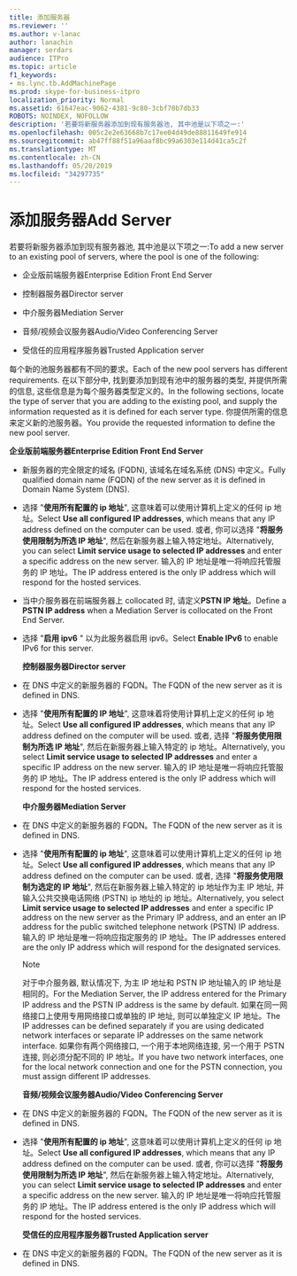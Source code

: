 ```yaml
---
title: 添加服务器
ms.reviewer: ''
ms.author: v-lanac
author: lanachin
manager: serdars
audience: ITPro
ms.topic: article
f1_keywords:
- ms.lync.tb.AddMachinePage
ms.prod: skype-for-business-itpro
localization_priority: Normal
ms.assetid: 61647eac-9062-4381-9c80-3cbf70b7db33
ROBOTS: NOINDEX, NOFOLLOW
description: '若要将新服务器添加到现有服务器池, 其中池是以下项之一:'
ms.openlocfilehash: 005c2e2e63668b7c17ee04d49de88811649fe914
ms.sourcegitcommit: ab47ff88f51a96aaf8bc99a6303e114d41ca5c2f
ms.translationtype: MT
ms.contentlocale: zh-CN
ms.lasthandoff: 05/20/2019
ms.locfileid: "34297735"
---
```

# <a name="add-server"></a><span data-ttu-id="6bd03-103">添加服务器</span><span class="sxs-lookup"><span data-stu-id="6bd03-103">Add Server</span></span>
 
<span data-ttu-id="6bd03-104">若要将新服务器添加到现有服务器池, 其中池是以下项之一:</span><span class="sxs-lookup"><span data-stu-id="6bd03-104">To add a new server to an existing pool of servers, where the pool is one of the following:</span></span>
  
- <span data-ttu-id="6bd03-105">企业版前端服务器</span><span class="sxs-lookup"><span data-stu-id="6bd03-105">Enterprise Edition Front End Server</span></span>
    
- <span data-ttu-id="6bd03-106">控制器服务器</span><span class="sxs-lookup"><span data-stu-id="6bd03-106">Director server</span></span>
    
- <span data-ttu-id="6bd03-107">中介服务器</span><span class="sxs-lookup"><span data-stu-id="6bd03-107">Mediation Server</span></span>
    
- <span data-ttu-id="6bd03-108">音频/视频会议服务器</span><span class="sxs-lookup"><span data-stu-id="6bd03-108">Audio/Video Conferencing Server</span></span>
    
- <span data-ttu-id="6bd03-109">受信任的应用程序服务器</span><span class="sxs-lookup"><span data-stu-id="6bd03-109">Trusted Application server</span></span>
    
<span data-ttu-id="6bd03-110">每个新的池服务器都有不同的要求。</span><span class="sxs-lookup"><span data-stu-id="6bd03-110">Each of the new pool servers has different requirements.</span></span> <span data-ttu-id="6bd03-111">在以下部分中, 找到要添加到现有池中的服务器的类型, 并提供所需的信息, 这些信息是为每个服务器类型定义的。</span><span class="sxs-lookup"><span data-stu-id="6bd03-111">In the following sections, locate the type of server that you are adding to the existing pool, and supply the information requested as it is defined for each server type.</span></span> <span data-ttu-id="6bd03-112">你提供所需的信息来定义新的池服务器。</span><span class="sxs-lookup"><span data-stu-id="6bd03-112">You provide the requested information to define the new pool server.</span></span>
  
 <span data-ttu-id="6bd03-113">**企业版前端服务器**</span><span class="sxs-lookup"><span data-stu-id="6bd03-113">**Enterprise Edition Front End Server**</span></span>
  
- <span data-ttu-id="6bd03-114">新服务器的完全限定的域名 (FQDN), 该域名在域名系统 (DNS) 中定义。</span><span class="sxs-lookup"><span data-stu-id="6bd03-114">Fully qualified domain name (FQDN) of the new server as it is defined in Domain Name System (DNS).</span></span>
    
- <span data-ttu-id="6bd03-115">选择 "**使用所有配置的 ip 地址**", 这意味着可以使用计算机上定义的任何 ip 地址。</span><span class="sxs-lookup"><span data-stu-id="6bd03-115">Select **Use all configured IP addresses**, which means that any IP address defined on the computer can be used.</span></span> <span data-ttu-id="6bd03-116">或者, 你可以选择 "**将服务使用限制为所选 IP 地址**", 然后在新服务器上输入特定地址。</span><span class="sxs-lookup"><span data-stu-id="6bd03-116">Alternatively, you can select **Limit service usage to selected IP addresses** and enter a specific address on the new server.</span></span> <span data-ttu-id="6bd03-117">输入的 IP 地址是唯一将响应托管服务的 IP 地址。</span><span class="sxs-lookup"><span data-stu-id="6bd03-117">The IP address entered is the only IP address which will respond for the hosted services.</span></span>
    
- <span data-ttu-id="6bd03-118">当中介服务器在前端服务器上 collocated 时, 请定义**PSTN IP 地址**。</span><span class="sxs-lookup"><span data-stu-id="6bd03-118">Define a **PSTN IP address** when a Mediation Server is collocated on the Front End Server.</span></span>
    
- <span data-ttu-id="6bd03-119">选择 "**启用 ipv6** " 以为此服务器启用 ipv6。</span><span class="sxs-lookup"><span data-stu-id="6bd03-119">Select **Enable IPv6** to enable IPv6 for this server.</span></span>
    
  <span data-ttu-id="6bd03-120">**控制器服务器**</span><span class="sxs-lookup"><span data-stu-id="6bd03-120">**Director server**</span></span>
  
- <span data-ttu-id="6bd03-121">在 DNS 中定义的新服务器的 FQDN。</span><span class="sxs-lookup"><span data-stu-id="6bd03-121">The FQDN of the new server as it is defined in DNS.</span></span>
    
- <span data-ttu-id="6bd03-122">选择 "**使用所有配置的 IP 地址**", 这意味着将使用计算机上定义的任何 ip 地址。</span><span class="sxs-lookup"><span data-stu-id="6bd03-122">Select **Use all configured IP addresses**, which means that any IP address defined on the computer will be used.</span></span> <span data-ttu-id="6bd03-123">或者, 选择 "**将服务使用限制为所选 IP 地址**", 然后在新服务器上输入特定的 ip 地址。</span><span class="sxs-lookup"><span data-stu-id="6bd03-123">Alternatively, you select **Limit service usage to selected IP addresses** and enter a specific IP address on the new server.</span></span> <span data-ttu-id="6bd03-124">输入的 IP 地址是唯一将响应托管服务的 IP 地址。</span><span class="sxs-lookup"><span data-stu-id="6bd03-124">The IP address entered is the only IP address which will respond for the hosted services.</span></span>
    
  <span data-ttu-id="6bd03-125">**中介服务器**</span><span class="sxs-lookup"><span data-stu-id="6bd03-125">**Mediation Server**</span></span>
  
- <span data-ttu-id="6bd03-126">在 DNS 中定义的新服务器的 FQDN。</span><span class="sxs-lookup"><span data-stu-id="6bd03-126">The FQDN of the new server as it is defined in DNS.</span></span>
    
- <span data-ttu-id="6bd03-127">选择 "**使用所有配置的 ip 地址**", 这意味着可以使用计算机上定义的任何 ip 地址。</span><span class="sxs-lookup"><span data-stu-id="6bd03-127">Select **Use all configured IP addresses**, which means that any IP address defined on the computer can be used.</span></span> <span data-ttu-id="6bd03-128">或者, 选择 "**将服务使用限制为选定的 IP 地址**", 然后在新服务器上输入特定的 ip 地址作为主 IP 地址, 并输入公共交换电话网络 (PSTN) ip 地址的 ip 地址。</span><span class="sxs-lookup"><span data-stu-id="6bd03-128">Alternatively, you select **Limit service usage to selected IP addresses** and enter a specific IP address on the new server as the Primary IP address, and an enter an IP address for the public switched telephone network (PSTN) IP address.</span></span> <span data-ttu-id="6bd03-129">输入的 IP 地址是唯一将响应指定服务的 IP 地址。</span><span class="sxs-lookup"><span data-stu-id="6bd03-129">The IP addresses entered are the only IP address which will respond for the designated services.</span></span>
    
    > [!NOTE]
    > <span data-ttu-id="6bd03-130">对于中介服务器, 默认情况下, 为主 IP 地址和 PSTN IP 地址输入的 IP 地址是相同的。</span><span class="sxs-lookup"><span data-stu-id="6bd03-130">For the Mediation Server, the IP address entered for the Primary IP address and the PSTN IP address is the same by default.</span></span> <span data-ttu-id="6bd03-131">如果在同一网络接口上使用专用网络接口或单独的 IP 地址, 则可以单独定义 IP 地址。</span><span class="sxs-lookup"><span data-stu-id="6bd03-131">The IP addresses can be defined separately if you are using dedicated network interfaces or separate IP addresses on the same network interface.</span></span> <span data-ttu-id="6bd03-132">如果你有两个网络接口, 一个用于本地网络连接, 另一个用于 PSTN 连接, 则必须分配不同的 IP 地址。</span><span class="sxs-lookup"><span data-stu-id="6bd03-132">If you have two network interfaces, one for the local network connection and one for the PSTN connection, you must assign different IP addresses.</span></span> 
  
  <span data-ttu-id="6bd03-133">**音频/视频会议服务器**</span><span class="sxs-lookup"><span data-stu-id="6bd03-133">**Audio/Video Conferencing Server**</span></span>
  
- <span data-ttu-id="6bd03-134">在 DNS 中定义的新服务器的 FQDN。</span><span class="sxs-lookup"><span data-stu-id="6bd03-134">The FQDN of the new server as it is defined in DNS.</span></span>
    
- <span data-ttu-id="6bd03-135">选择 "**使用所有配置的 ip 地址**", 这意味着可以使用计算机上定义的任何 ip 地址。</span><span class="sxs-lookup"><span data-stu-id="6bd03-135">Select **Use all configured IP addresses**, which means that any IP address defined on the computer can be used.</span></span> <span data-ttu-id="6bd03-136">或者, 你可以选择 "**将服务使用限制为所选 IP 地址**", 然后在新服务器上输入特定地址。</span><span class="sxs-lookup"><span data-stu-id="6bd03-136">Alternatively, you can select **Limit service usage to selected IP addresses** and enter a specific address on the new server.</span></span> <span data-ttu-id="6bd03-137">输入的 IP 地址是唯一将响应托管服务的 IP 地址。</span><span class="sxs-lookup"><span data-stu-id="6bd03-137">The IP address entered is the only IP address which will respond for the hosted services.</span></span>
    
  <span data-ttu-id="6bd03-138">**受信任的应用程序服务器**</span><span class="sxs-lookup"><span data-stu-id="6bd03-138">**Trusted Application server**</span></span>
  
- <span data-ttu-id="6bd03-139">在 DNS 中定义的新服务器的 FQDN。</span><span class="sxs-lookup"><span data-stu-id="6bd03-139">The FQDN of the new server as it is defined in DNS.</span></span>
    

